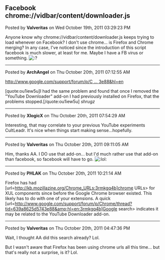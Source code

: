 ## Facebook chrome://vidbar/content/downloader.js
Posted by **Valveritas** on Wed October 19th, 2011 03:29:23 PM

Anyone know why chrome&#058;//vidbar/content/downloader.js keeps trying to load whenever on Facebook?  I don't use chrome... is Firefox and Chrome merging?  In any case, I've noticed since the introduction of this script facebook is much slower, at least for me.  Maybe I have a FB virus or something.   <!-- s:? --><img src="{SMILIES_PATH}/icon_e_confused.gif" alt=":?" title="Confused" /><!-- s:? -->

--------------------------------------------------------------------------------

Posted by **ArchAngel** on Thu October 20th, 2011 07:12:55 AM

<!-- m --><a class="postlink" href="http://www.google.com/support/forum/p/Chrome/thread?tid=639a8625d5743e88&amp;hl=en">http://www.google.com/support/forum/p/C ... 3e88&amp;hl=en</a><!-- m -->
[quote:ou1iew5u]I had the same problem and found that once I removed the "YouTube Downloader" add-on I had previously installed on Firefox, that the problems stopped.[/quote:ou1iew5u]
*shrugz*

--------------------------------------------------------------------------------

Posted by **XlogicX** on Thu October 20th, 2011 07:54:29 AM

Interesting, that may correlate to your previous YouTube experiments CultLeadr. It's nice when things start making sense...hopefully.

--------------------------------------------------------------------------------

Posted by **Valveritas** on Thu October 20th, 2011 09:11:05 AM

Him, thanks AA. I DO use that add-on... but I'd much rather use that add-on than facebook, so facebook will have to go.   <!-- s:lol: --><img src="{SMILIES_PATH}/icon_lol.gif" alt=":lol:" title="Laughing" /><!-- s:lol: -->

--------------------------------------------------------------------------------

Posted by **PHLAK** on Thu October 20th, 2011 10:21:14 AM

Firefox has had [url=http://kb.mozillazine.org/Chrome_URLs:3rmkgq4b]chrome URLs> for XUL components since before the Google Chrome browser existed.  This likely has to do with one of your extensions.  A quick [url=http://www.google.com/support/forum/p/Chrome/thread?tid=639a8625d5743e88&amp;hl=en:3rmkgq4b]Google search> indicates it may be related to the YouTube Downloader add-on.

--------------------------------------------------------------------------------

Posted by **Valveritas** on Thu October 20th, 2011 04:47:36 PM

Wait, I thought AA did this search already? Lol.

But I wasn't aware that Firefox has been using chrome urls all this time... but that's really not a surprise, is it?  Lol.
